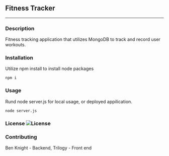 ## Fitness Tracker
  ****
  ### Description
  Fitness tracking application that utilizes MongoDB to track and record user workouts.
  
  ### Installation
  Utilize npm install to install node packages
  ```
 npm i 
```
  ### Usage
  Rund node server.js for local usage, or deployed appilication.
  ```
 node server.js 
```

  ### License ![License](https://img.shields.io/badge/License-MIT-blue)
  
  ### Contributing
  Ben Knight - Backend, Trilogy - Front end
  

  